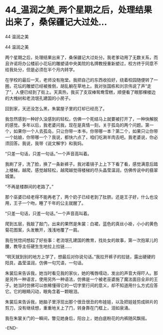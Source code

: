 # 44_温润之美_两个星期之后，处理结果出来了，桑保疆记大过处...

44 温润之美

44 温润之美

两个星期之后，处理结果出来了，桑保疆记大过处分。我老爹动用了无数关系，而且许诺将办公楼前小花坛的雕塑请中央美院的名牌教授重新塑过，校方终于同意不给我处分，但是必须在半个月内转学。

在学校的最后一天，老师没有拖堂。我把自己的东西收拾好，绕着校园随便转了一圈，花坛的雕塑已经被推倒，胡乱躺在草地上。我对张国栋和刘京伟说了声“走了”，人便已经到了街上。天真热，我买了支双棒鸳鸯雪糕，顺便看了眼那棵楼边的大槐树和老流氓孔建国的小房子。

回到家，天还没怎么黑，朱裳屋子里的灯却已经亮了。

我忽然感到一种好久没感到的轻松，仿佛一个死结马上就要被打开了，一种快解脱的感觉。多年以后，我老婆问我，现在是真情一刻，关于孤岛的两个问题。第一个，如果你一个人去孤岛，只让你带一本书，你带哪一本？第二个，如果只让你带一个姑娘，你带哪一个？我说，都快六点了，咱们吃涮羊肉去吧。我老婆说，你必须回答。我说，我带《说文解字》和我妈。

“只差一句话，只差一句话。”一个声音高叫着。

我刷了牙，洗了脸，换了一条新裤子。我对着镜子上上下下看了看，感觉满意后踏上楼梯，越爬，感觉越轻松，越爬越觉得楼梯的尽头晶莹温润，仿佛传说中的翡翠城堡。

“不再是楼群间的老路了。”

那个巫婆已经老得不能再老了，两个奶子已经老到了肚脐。还是王子好，什么也没用，王子一个吻，睡了千年的公主就醒了。

“只差一句话，只差一句话。”一个声音高叫着。

爬到五层，我敲了敲门，出来的果然是朱裳：白裙，蓝色的真丝小褂，小小的黄色菊花图案，头发散开，浅浅地覆了一肩。

我在恍惚间想起了好些事：老流氓孔建国的教育，找处女的故事，第一次抱翠儿的腰，教导主任硬生生地拉上拉链……

“明天就到别的地方上学了，想最后对你说句话。”我拉开裤子的拉链，露出硬硬的阳具，晶莹温润，仿佛一句咒语，一句话。

朱裳后来告诉我，她当时看见我的家伙，她的嘴唇嚅动，发出的声音大得吓人。那是另外一种语言，使用另外一种语法，仿佛是一个被老巫婆施了魔法面目全非的王子。她当时仿佛可以依稀懂得它的一切字里行间的意义，却不知道用什么方式应答它。它的眼睛闪动，眼角含着一颗眼泪。

朱裳后来告诉我，她脑子里浮现出那个很丑很丑的布娃娃，以及把娃娃剪成碎片的剪刀，没有继续想，重重地关上了门，转身靠在门框上，泪如泉涌。

我在朱裳关门的一瞬间，瞥见她身后，阳台上，她白底粉花的内裤随风飘摇。

-END-
